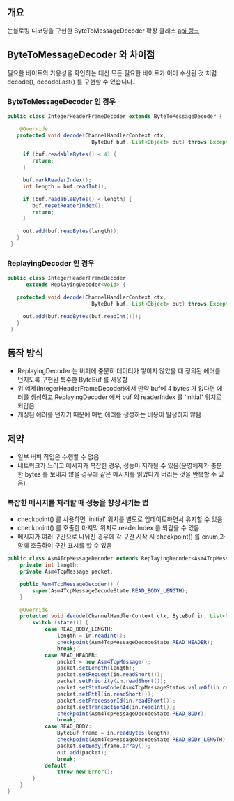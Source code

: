 ## 개요

논블로킹 디코딩을 구현한 ByteToMessageDecoder 확장 클래스
[api 링크](https://netty.io/4.1/api/io/netty/handler/codec/ReplayingDecoder.html)


## ByteToMessageDecoder 와 차이점

필요한 바이트의 가용성을 확인하는 대신 모든 필요한 바이트가 이미 수신된 것 처럼 decode(), decodeLast() 를 구현할 수 있습니다.

### ByteToMessageDecoder 인 경우

```java
public class IntegerHeaderFrameDecoder extends ByteToMessageDecoder {

    @Override
   protected void decode(ChannelHandlerContext ctx,
                           ByteBuf buf, List<Object> out) throws Exception {

     if (buf.readableBytes() < 4) {
        return;
     }

     buf.markReaderIndex();
     int length = buf.readInt();

     if (buf.readableBytes() < length) {
        buf.resetReaderIndex();
        return;
     }

     out.add(buf.readBytes(length));
   }
 }
```

### ReplayingDecoder 인 경우

```java
public class IntegerHeaderFrameDecoder
      extends ReplayingDecoder<Void> {

   protected void decode(ChannelHandlerContext ctx,
                           ByteBuf buf, List<Object> out) throws Exception {

     out.add(buf.readBytes(buf.readInt()));
   }
 }
```

## 동작 방식

- ReplayingDecoder 는 버퍼에 충분히 데이터가 쌓이지 않았을 때 정의된 에러를 던지도록 구현된 특수한 ByteBuf 를 사용함
- 위 예제(IntegerHeaderFrameDecoder)에서 만약 buf에 4 bytes 가 없다면 에러를 생성하고 ReplayingDecoder 에서 buf 의 readerIndex 를 'initial' 위치로 되감음
- 캐싱된 에러를 던지기 때문에 매번 에러를 생성하는 비용이 발생하지 않음

## 제약

- 일부 버퍼 작업은 수행할 수 없음
- 네트워크가 느리고 메시지가 복잡한 경우, 성능이 저하될 수 있음(운영체제가 충분한 bytes 를 보내지 않을 경우에 같은 메시지를 읽었다가 버리는 것을 반복할 수 있음)

### 복잡한 메시지를 처리할 때 성능을 향상시키는 법

- checkpoint() 를 사용하면 'initial' 위치를 별도로 업데이트하면서 유지할 수 있음
- checkpoint() 를 호출한 마지막 위치로 readerIndex 를 되감을 수 있음
- 메시지가 여러 구간으로 나눠진 경우에 각 구간 시작 시 checkpoint() 를 enum 과 함께 호출하여 구간 표시를 할 수 있음

```java
public class Asm4TcpMessageDecoder extends ReplayingDecoder<Asm4TcpMessageDecodeState> {
    private int length;
    private Asm4TcpMessage packet;

    public Asm4TcpMessageDecoder() {
        super(Asm4TcpMessageDecodeState.READ_BODY_LENGTH);
    }

    @Override
    protected void decode(ChannelHandlerContext ctx, ByteBuf in, List<Object> out) throws Exception {
        switch (state()) {
            case READ_BODY_LENGTH:
                length = in.readInt();
                checkpoint(Asm4TcpMessageDecodeState.READ_HEADER);
                break;
            case READ_HEADER:
                packet = new Asm4TcpMessage();
                packet.setLength(length);
                packet.setRequest(in.readShort());
                packet.setPriority(in.readShort());
                packet.setStatusCode(Asm4TcpMessageStatus.valueOf(in.readInt()));
                packet.setRttl(in.readShort());
                packet.setProcessorId(in.readShort());
                packet.setTransactionId(in.readInt());
                checkpoint(Asm4TcpMessageDecodeState.READ_BODY);
                break;
            case READ_BODY:
                ByteBuf frame = in.readBytes(length);
                checkpoint(Asm4TcpMessageDecodeState.READ_BODY_LENGTH);
                packet.setBody(frame.array());
                out.add(packet);
                break;
            default:
                throw new Error();
        }
    }
}
```

